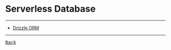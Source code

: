 # Serverless Database

---

- [Drizzle ORM](https://orm.drizzle.team/)

---

[<kbd> Back </kbd>](./../readme.md)
